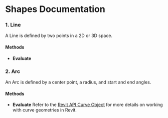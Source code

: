 # Shapes Documentation

### 1. Line
A Line is defined by two points in a 2D or 3D space.

#### Methods
- **Evaluate**

### 2. Arc
An Arc is defined by a center point, a radius, and start and end angles.

#### Methods
- **Evaluate**
  Refer to the [Revit API Curve Object](https://www.revitapidocs.com/2023/00f449d5-911f-205b-99f8-88f180ab5104.htm) for more details on working with curve geometries in Revit.